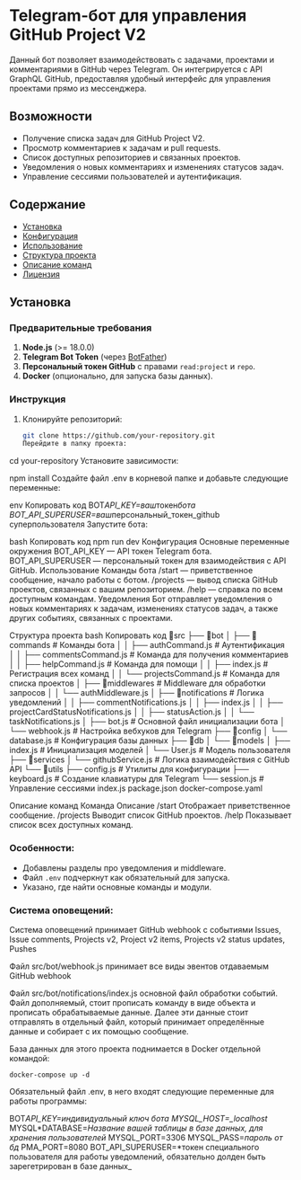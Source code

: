 # Telegram-бот для управления GitHub Project V2

Данный бот позволяет взаимодействовать с задачами, проектами и комментариями в GitHub через Telegram. Он интегрируется с API GraphQL GitHub, предоставляя удобный интерфейс для управления проектами прямо из мессенджера.

## Возможности

- Получение списка задач для GitHub Project V2.
- Просмотр комментариев к задачам и pull requests.
- Список доступных репозиториев и связанных проектов.
- Уведомления о новых комментариях и изменениях статусов задач.
- Управление сессиями пользователей и аутентификация.

## Содержание

- [Установка](#установка)
- [Конфигурация](#конфигурация)
- [Использование](#использование)
- [Структура проекта](#структура-проекта)
- [Описание команд](#описание-команд)
- [Лицензия](#лицензия)

## Установка

### Предварительные требования

1. **Node.js** (>= 18.0.0)
2. **Telegram Bot Token** (через [BotFather](https://core.telegram.org/bots#botfather))
3. **Персональный токен GitHub** с правами `read:project` и `repo`.
4. **Docker** (опционально, для запуска базы данных).

### Инструкция

1. Клонируйте репозиторий:
   ```bash
   git clone https://github.com/your-repository.git
   Перейдите в папку проекта:
   ```

cd your-repository
Установите зависимости:

npm install
Создайте файл .env в корневой папке и добавьте следующие переменные:

env
Копировать код
BOT*API_KEY=ваш*токен*бота
BOT_API_SUPERUSER=ваш*персональный_токен_github суперпользователя
Запустите бота:

bash
Копировать код
npm run dev
Конфигурация
Основные переменные окружения
BOT_API_KEY — API токен Telegram бота.
BOT_API_SUPERUSER — персональный токен для взаимодействия с API GitHub.
Использование
Команды бота
/start — приветственное сообщение, начало работы с ботом.
/projects — вывод списка GitHub проектов, связанных с вашим репозиторием.
/help — справка по всем доступным командам.
Уведомления
Бот отправляет уведомления о новых комментариях к задачам, изменениях статусов задач, а также других событиях, связанных с проектами.

Структура проекта
bash
Копировать код
📁src
├── 📁bot
│ ├── 📁commands # Команды бота
│ │ ├── authCommand.js # Аутентификация
│ │ ├── commentsCommand.js # Команда для получения комментариев
│ │ ├── helpCommand.js # Команда для помощи
│ │ ├── index.js # Регистрация всех команд
│ │ └── projectsCommand.js # Команда для списка проектов
│ ├── 📁middlewares # Middleware для обработки запросов
│ │ └── authMiddleware.js
│ ├── 📁notifications # Логика уведомлений
│ │ ├── commentNotifications.js
│ │ ├── index.js
│ │ ├── projectCardStatusNotifications.js
│ │ ├── statusAction.js
│ │ └── taskNotifications.js
│ ├── bot.js # Основной файл инициализации бота
│ └── webhook.js # Настройка вебхуков для Telegram
├── 📁config
│ └── database.js # Конфигурация базы данных
├── 📁db
│ └── 📁models
│ ├── index.js # Инициализация моделей
│ └── User.js # Модель пользователя
├── 📁services
│ └── githubService.js # Логика взаимодействия с GitHub API
└── 📁utils
├── config.js # Утилиты для конфигурации
├── keyboard.js # Создание клавиатуры для Telegram
└── session.js # Управление сессиями
index.js
package.json
docker-compose.yaml

Описание команд
Команда Описание
/start Отображает приветственное сообщение.
/projects Выводит список GitHub проектов.
/help Показывает список всех доступных команд.

### Особенности:

- Добавлены разделы про уведомления и middleware.
- Файл `.env` подчеркнут как обязательный для запуска.
- Указано, где найти основные команды и модули.

### Система оповещений:

Система оповещений принимает GitHub webhook с событиями Issues, Issue comments, Projects v2, Project v2 items, Projects v2 status updates, Pushes

Файл src/bot/webhook.js принимает все виды эвентов отдаваемым GitHub webhook

Файл src/bot/notifications/index.js основной файл обработки событий. Файл дополняемый, стоит прописать команду в виде объекта и прописать обрабатываемые данные. Далее эти данные стоит отправлять в отдельный файл, который принимает определённые данные и собирает с их помощью сообщение.

База данных для этого проекта поднимается в Docker отдельной командой:

```
docker-compose up -d
```

Обязательный файл .env, в него входят следующие переменные для работы программы:

BOT*API_KEY=*индивидуальный ключ бота*
MYSQL_HOST=\_localhost*
MYSQL*DATABASE=*Название вашей таблицы в базе данных, для хранения пользователей*
MYSQL_PORT=3306
MYSQL_PASS=*пароль от бд*
PMA_PORT=8080
BOT_API_SUPERUSER=*токен специального пользователя для работы уведомлений, обязательно долден быть зарегетрирован в базе данных\_
